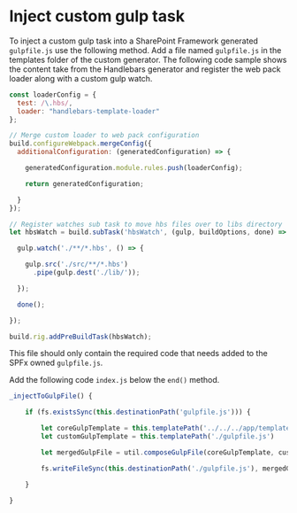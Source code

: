 # Inject custom gulp task

To inject a custom gulp task into a SharePoint Framework generated `gulpfile.js` use the following method.
Add a file named `gulpfile.js` in the templates folder of the custom generator. The following code sample shows the content take from the Handlebars generator and register the web pack loader along with a custom gulp watch.

```js
const loaderConfig = {
  test: /\.hbs/,
  loader: "handlebars-template-loader"
};

// Merge custom loader to web pack configuration
build.configureWebpack.mergeConfig({
  additionalConfiguration: (generatedConfiguration) => {

    generatedConfiguration.module.rules.push(loaderConfig);

    return generatedConfiguration;

  }
});

// Register watches sub task to move hbs files over to libs directory
let hbsWatch = build.subTask('hbsWatch', (gulp, buildOptions, done) => {

  gulp.watch('./**/*.hbs', () => {

    gulp.src('./src/**/*.hbs')
      .pipe(gulp.dest('./lib/'));

  });

  done();

});

build.rig.addPreBuildTask(hbsWatch);
```

This file should only contain the required code that needs added to the SPFx owned `gulpfile.js`.

Add the following code `index.js` below the `end()` method.

```js
_injectToGulpFile() {

    if (fs.existsSync(this.destinationPath('gulpfile.js'))) {

        let coreGulpTemplate = this.templatePath('../../../app/templates/gulpfile.js');
        let customGulpTemplate = this.templatePath('./gulpfile.js')

        let mergedGulpFile = util.composeGulpFile(coreGulpTemplate, customGulpTemplate);

        fs.writeFileSync(this.destinationPath('./gulpfile.js'), mergedGulpFile, 'utf-8');

    }

}
```
